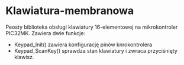 # Klawiatura-membranowa

Peosty biblioteka obsługi klawiatury 16-elementowej na mikrokontroler PIC32MK. Zawiera dwie funkcje:
* Keypad_Init() zawiera konfigurację pinów knrokontrolera
* Keypad_ScanKey() sprawdza stan klawiatury i zwraca przyciśnięty klawisz.
